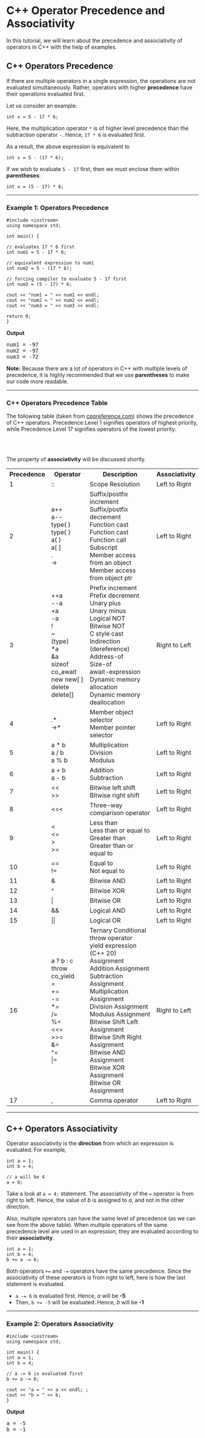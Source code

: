 
<div class="editor-contents">
<h1>C++ Operator Precedence and Associativity</h1>


<p class="editor-contents__short-description">In this tutorial, we will learn about the precedence and associativity of operators in C++ with the help of examples.</p>


<div id="node-1681" class="node node-cpp-tutorial clearfix" about="/cpp-programming/operators-precedence-associativity" typeof="sioc:Item foaf:Document">


<span property="dc:title" content="C++ Operator Precedence and Associativity" class="rdf-meta element-hidden"></span>

<div class="content">
<h2 id="precedence">C++ Operators Precedence</h2>

<p>If there are multiple operators in a single expression, the operations are not evaluated simultaneously. Rather, operators with higher <strong>precedence</strong> have their operations evaluated first.</p>

<p>Let us consider an example:</p>

<pre>
<code>int x = 5 - 17 * 6; </code></pre>

<p>Here, the multiplication operator <code>*</code> is of higher level precedence than the subtraction operator <code>-</code>. Hence, <code>17 * 6</code> is evaluated first.</p>

<p>As a result, the above expression is equivalent to</p>

<pre>
<code>int x = 5 - (17 * 6);</code></pre>

<p>If we wish to evaluate <code>5 - 17</code> first, then we must enclose them within <strong>parentheses</strong>:</p>

<pre>
<code>int x = (5 - 17) * 6;</code></pre>

<hr><h3 id="example1">Example 1: Operators Precedence</h3>

<pre class="cpp-exec">
<code>#include &lt;iostream&gt;
using namespace std;

int main() {

// evaluates 17 * 6 first
int num1 = 5 - 17 * 6;

// equivalent expression to num1
int num2 = 5 - (17 * 6);

// forcing compiler to evaluate 5 - 17 first
int num3 = (5 - 17) * 6;

cout &lt;&lt; "num1 = " &lt;&lt; num1 &lt;&lt; endl;
cout &lt;&lt; "num2 = " &lt;&lt; num2 &lt;&lt; endl;
cout &lt;&lt; "num3 = " &lt;&lt; num3 &lt;&lt; endl;

return 0;
}</code></pre>

<p><strong>Output</strong></p>

<pre>
<samp>num1 = -97
num2 = -97
num3 = -72</samp></pre>

<p class="note-tip"><strong>Note:</strong> Because there are a lot of operators in C++ with multiple levels of precedence, it is highly recommended that we use <strong>parentheses</strong> to make our code more readable.</p>

<hr><h3 id="precedence-table">C++ Operators Precedence Table</h3>

<p>The following table (taken from <a href="https://en.cppreference.com/w/cpp/language/operator_precedence">cppreference.com</a>) shows the precedence of C++ operators. Precedence Level 1 signifies operators of highest priority, while Precedence Level 17 signifies operators of the lowest priority.</p>
<br><br>
</div><div class="clearfix"></div><p>The property of <strong>associativity</strong> will be discussed shortly.</p>

<div class="table-responsive">
<table><tr><th>Precedence</th>
<th>Operator</th>
<th>Description</th>
<th>Associativity</th>
</tr><tr><td>1</td>
<td>::</td>
<td>Scope Resolution</td>
<td>Left to Right</td>
</tr><tr><td>2</td>
<td>a++<br>a--<br>type( )<br>type{ }<br>a( )<br>a[ ]<br>.<br>-&gt;</td>
<td>Suffix/postfix increment<br>Suffix/postfix decrement<br>Function cast<br>Function cast<br>Function call<br>Subscript<br>Member access from an object<br>Member access from object ptr</td>
<td>Left to Right</td>
</tr><tr><td>3</td>
<td>++a<br>--a<br>+a<br>-a<br>!<br>~<br>(type)<br>*a<br>&amp;a<br>sizeof<br>co_await<br>new new[ ]<br>delete delete[]</td>
<td>Prefix increment<br>Prefix decrement<br>Unary plus<br>Unary minus<br>Logical NOT<br>Bitwise NOT<br>C style cast<br>Indirection (dereference)<br>Address-of<br>Size-of<br>await-expression<br>Dynamic memory allocation<br>Dynamic memory deallocation</td>
<td>Right to Left</td>
</tr><tr><td>4</td>
<td>.*<br>-&gt;*</td>
<td>Member object selector<br>Member pointer selector</td>
<td>Left to Right</td>
</tr><tr><td>5</td>
<td>a * b<br>a / b<br>a % b</td>
<td>Multiplication<br>Division<br>Modulus</td>
<td>Left to Right</td>
</tr><tr><td>6</td>
<td>a + b<br>a - b</td>
<td>Addition<br>Subtraction</td>
<td>Left to Right</td>
</tr><tr><td>7</td>
<td>&lt;&lt;<br>&gt;&gt;</td>
<td>Bitwise left shift<br>Bitwise right shift</td>
<td>Left to Right</td>
</tr><tr><td>8</td>
<td>&lt;=&lt;</td>
<td>Three-way comparison operator</td>
<td>Left to Right</td>
</tr><tr><td>9</td>
<td>&lt;<br>&lt;=<br>&gt;<br>&gt;=</td>
<td>Less than<br>Less than or equal to<br>Greater than<br>Greater than or equal to</td>
<td>Left to Right</td>
</tr><tr><td>10</td>
<td>==<br>!=</td>
<td>Equal to<br>Not equal to</td>
<td>Left to Right</td>
</tr><tr><td>11</td>
<td>&amp;</td>
<td>Bitwise AND</td>
<td>Left to Right</td>
</tr><tr><td>12</td>
<td>^</td>
<td>Bitwise XOR</td>
<td>Left to Right</td>
</tr><tr><td>13</td>
<td>|</td>
<td>Bitwise OR</td>
<td>Left to Right</td>
</tr><tr><td>14</td>
<td>&amp;&amp;</td>
<td>Logical AND</td>
<td>Left to Right</td>
</tr><tr><td>15</td>
<td>||</td>
<td>Logical OR</td>
<td>Left to Right</td>
</tr><tr><td>16</td>
<td>a ? b : c<br>throw<br>co_yield<br>=<br>+=<br>-=<br>*=<br>/=<br>%=<br>&lt;&lt;=<br>&gt;&gt;=<br>&amp;=<br>^=<br>|=</td>
<td>Ternary Conditional<br>throw operator<br>yield expression (C++ 20)<br>Assignment<br>Addition Assignment<br>Subtraction Assignment<br>Multiplication Assignment<br>Division Assignment<br>Modulus Assignment<br>Bitwise Shift Left Assignment<br>Bitwise Shift Right Assignment<br>Bitwise AND Assignment<br>Bitwise XOR Assignment<br>Bitwise OR Assignment</td>
<td>Right to Left</td>
</tr><tr><td>17</td>
<td>,</td>
<td>Comma operator</td>
<td>Left to Right</td>
</tr></table></div>

<hr><h2 id="associativity">C++ Operators Associativity</h2>

<p>Operator associativity is the <strong>direction</strong> from which an expression is evaluated. For example,</p>

<pre>
<code>int a = 1;
int b = 4;

// a will be 4
a = b;</code></pre>

<p>Take a look at <code>a = 4;</code> statement. The associativity of the <code>=</code> operator is from right to left. Hence, the value of <var>b</var> is assigned to <var>a</var>, and not in the other direction.</p>

<p>Also, multiple operators can have the same level of precedence (as we can see from the above table). When multiple operators of the same precedence level are used in an expression, they are evaluated according to their <strong>associativity</strong>.</p>

<pre>
<code>int a = 1;
int b = 4;
b += a -= 6;</code></pre>

<p>Both operators <code>+=</code> and <code>-=</code> operators have the same precedence. Since the associativity of these operators is from right to left, here is how the last statement is evaluated.</p>

<ul><li><code>a -= 6</code> is evaluated first. Hence, <var>a</var> will be <strong>-5</strong></li>
<li>Then, <code>b += -5</code> will be evaluated. Hence, <var>b</var> will be <strong>-1</strong></li>
</ul><hr><h3 id="example2">Example 2: Operators Associativity</h3>

<pre class="cpp-exec">
<code>#include &lt;iostream&gt;
using namespace std;

int main() {
int a = 1;
int b = 4;

// a -= 6 is evaluated first
b += a -= 6;

cout &lt;&lt; "a = " &lt;&lt; a &lt;&lt; endl; ;
cout &lt;&lt; "b = " &lt;&lt; b;
}</code></pre>

<p><strong>Output</strong></p>

<pre>
<samp>a = -5
b = -1</samp></pre>
</div>
